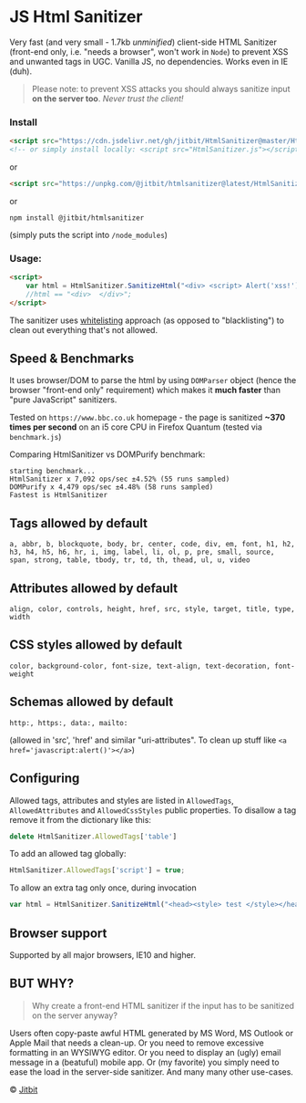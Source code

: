 # JS Html Sanitizer

Very fast (and very small - 1.7kb *unminified*) client-side HTML Sanitizer (front-end only, i.e. "needs a browser", won't work in `Node`) to prevent XSS and unwanted tags in UGC. Vanilla JS, no dependencies. Works even in IE (duh).

> Please note: to prevent XSS attacks you should always sanitize input **on the server too**. *Never trust the client!*

### Install

```html
<script src="https://cdn.jsdelivr.net/gh/jitbit/HtmlSanitizer@master/HtmlSanitizer.js"></script>
<!-- or simply install locally: <script src="HtmlSanitizer.js"></script> -->
```

or

```html
<script src="https://unpkg.com/@jitbit/htmlsanitizer@latest/HtmlSanitizer.js"></script>
```

or

```
npm install @jitbit/htmlsanitizer
```

(simply puts the script into `/node_modules`)

### Usage:

```html
<script>
    var html = HtmlSanitizer.SanitizeHtml("<div> <script> Alert('xss!'); </sc" + "ript> </div>");
    //html == "<div>  </div>";
</script>
```

The sanitizer uses [whitelisting](https://en.wikipedia.org/wiki/Whitelisting) approach (as opposed to "blacklisting") to clean out everything that's not allowed.

## Speed & Benchmarks

It uses browser/DOM to parse the html by using `DOMParser` object (hence the browser "front-end only" requirement) which makes it **much faster** than "pure JavaScript" sanitizers.

Tested on `https://www.bbc.co.uk` homepage - the page is sanitized **~370 times per second** on an i5 core CPU in Firefox Quantum (tested via `benchmark.js`)

Comparing HtmlSanitizer vs DOMPurify benchmark:

```
starting benchmark...
HtmlSanitizer x 7,092 ops/sec ±4.52% (55 runs sampled)
DOMPurify x 4,479 ops/sec ±4.48% (58 runs sampled)
Fastest is HtmlSanitizer
```

## Tags allowed by default

`a, abbr, b, blockquote, body, br, center, code, div, em, font, h1, h2, h3, h4, h5, h6, hr, i, img, label, li, ol, p, pre, small, source, span, strong, table, tbody, tr, td, th, thead, ul, u, video`

## Attributes allowed by default

`align, color, controls, height, href, src, style, target, title, type, width`

## CSS styles allowed by default

`color, background-color, font-size, text-align, text-decoration, font-weight`

## Schemas allowed by default

`http:, https:, data:, mailto:`

(allowed in 'src', 'href' and similar "uri-attributes". To clean up stuff like `<a href='javascript:alert()'></a>`)

## Configuring

Allowed tags, attributes and styles are listed in `AllowedTags`, `AllowedAttributes` and `AllowedCssStyles` public properties. To disallow a tag remove it from the dictionary like this:

```javascript
delete HtmlSanitizer.AllowedTags['table']
```

To add an allowed tag globally:

```javascript
HtmlSanitizer.AllowedTags['script'] = true;
```

To allow an extra tag only once, during invocation

```javascript
var html = HtmlSanitizer.SanitizeHtml("<head><style> test </style></head>", ["head", "style"]);
```

## Browser support

Supported by all major browsers, IE10 and higher.

## BUT WHY?

> Why create a front-end HTML sanitizer if the input has to be sanitized on the server anyway?

Users often copy-paste awful HTML generated by MS Word, MS Outlook or Apple Mail that needs a clean-up. Or you need to remove excessive formatting in an WYSIWYG editor. Or you need to display an (ugly) email message in a (beatuful) mobile app. Or (my favorite) you simply need to ease the load in the server-side sanitizer. And many many other use-cases.


&copy; [Jitbit](https://jitbit.github.com/)
